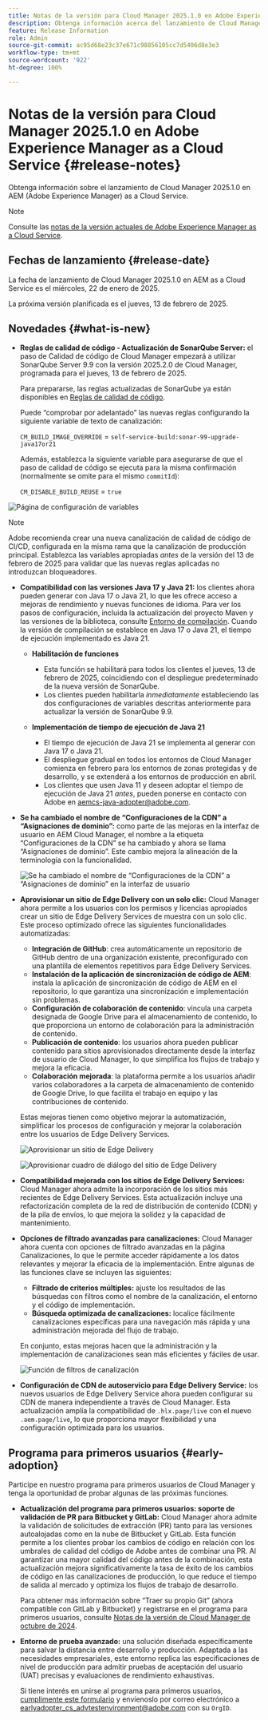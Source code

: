 ```yaml
---
title: Notas de la versión para Cloud Manager 2025.1.0 en Adobe Experience Manager as a Cloud Service
description: Obtenga información acerca del lanzamiento de Cloud Manager 2025.1.0 en AEM as a Cloud Service.
feature: Release Information
role: Admin
source-git-commit: ac95d68e23c37e671c98856105cc7d5406d8e3e3
workflow-type: tm+mt
source-wordcount: '922'
ht-degree: 100%

---
```


# Notas de la versión para Cloud Manager 2025.1.0 en Adobe Experience Manager as a Cloud Service {#release-notes}

<!-- https://wiki.corp.adobe.com/pages/viewpage.action?pageId=3389843928 -->

Obtenga información sobre el lanzamiento de Cloud Manager 2025.1.0 en AEM (Adobe Experience Manager) as a Cloud Service.

>[!NOTE]
>
>Consulte las [notas de la versión actuales de Adobe Experience Manager as a Cloud Service](/help/release-notes/release-notes-cloud/release-notes-current.md).

## Fechas de lanzamiento {#release-date}

La fecha de lanzamiento de Cloud Manager 2025.1.0 en AEM as a Cloud Service es el miércoles, 22 de enero de 2025.

La próxima versión planificada es el jueves, 13 de febrero de 2025.


## Novedades {#what-is-new}

* **Reglas de calidad de código - Actualización de SonarQube Server:** el paso de Calidad de código de Cloud Manager empezará a utilizar SonarQube Server 9.9 con la versión 2025.2.0 de Cloud Manager, programada para el jueves, 13 de febrero de 2025.

  Para prepararse, las reglas actualizadas de SonarQube ya están disponibles en [Reglas de calidad de código](/help/implementing/cloud-manager/code-quality-testing.md#understanding-code-quality-rules).

  Puede “comprobar por adelantado” las nuevas reglas configurando la siguiente variable de texto de canalización:

  `CM_BUILD_IMAGE_OVERRIDE` = `self-service-build:sonar-99-upgrade-java17or21`

  Además, establezca la siguiente variable para asegurarse de que el paso de calidad de código se ejecuta para la misma confirmación (normalmente se omite para el mismo `commitId`):

  `CM_DISABLE_BUILD_REUSE` = `true`

![Página de configuración de variables](/help/implementing/cloud-manager/release-notes/assets/variables-config.png)

>[!NOTE]
>
>Adobe recomienda crear una nueva canalización de calidad de código de CI/CD, configurada en la misma rama que la canalización de producción principal. Establezca las variables apropiadas *antes* de la versión del 13 de febrero de 2025 para validar que las nuevas reglas aplicadas no introduzcan bloqueadores.

* **Compatibilidad con las versiones Java 17 y Java 21:** los clientes ahora pueden generar con Java 17 o Java 21, lo que les ofrece acceso a mejoras de rendimiento y nuevas funciones de idioma. Para ver los pasos de configuración, incluida la actualización del proyecto Maven y las versiones de la biblioteca, consulte [Entorno de compilación](/help/implementing/cloud-manager/getting-access-to-aem-in-cloud/build-environment-details.md). Cuando la versión de compilación se establece en Java 17 o Java 21, el tiempo de ejecución implementado es Java 21.

   * **Habilitación de funciones**
      * Esta función se habilitará para todos los clientes el jueves, 13 de febrero de 2025, coincidiendo con el despliegue predeterminado de la nueva versión de SonarQube.
      * Los clientes pueden habilitarla *inmediatamente* estableciendo las dos configuraciones de variables descritas anteriormente para actualizar la versión de SonarQube 9.9.

   * **Implementación de tiempo de ejecución de Java 21**
      * El tiempo de ejecución de Java 21 se implementa al generar con Java 17 o Java 21.
      * El despliegue gradual en todos los entornos de Cloud Manager comienza en febrero para los entornos de zonas protegidas y de desarrollo, y se extenderá a los entornos de producción en abril.
      * Los clientes que usen Java 11 y deseen adoptar el tiempo de ejecución de Java 21 *antes*, pueden ponerse en contacto con Adobe en [aemcs-java-adopter@adobe.com](mailto:aemcs-java-adopter@adobe.com).

* **Se ha cambiado el nombre de “Configuraciones de la CDN” a “Asignaciones de dominio”:** como parte de las mejoras en la interfaz de usuario en AEM Cloud Manager, el nombre a la etiqueta “Configuraciones de la CDN” se ha cambiado y ahora se llama “Asignaciones de dominio”. Este cambio mejora la alineación de la terminología con la funcionalidad. <!-- CMGR-64738 -->

  ![Se ha cambiado el nombre de “Configuraciones de la CDN” a “Asignaciones de dominio” en la interfaz de usuario](/help/implementing/cloud-manager/release-notes/assets/domain-mappings.png)

* **Aprovisionar un sitio de Edge Delivery con un solo clic:** Cloud Manager ahora permite a los usuarios con los permisos y licencias apropiados crear un sitio de Edge Delivery Services de muestra con un solo clic. Este proceso optimizado ofrece las siguientes funcionalidades automatizadas:

   * **Integración de GitHub**: crea automáticamente un repositorio de GitHub dentro de una organización existente, preconfigurado con una plantilla de elementos repetitivos para Edge Delivery Services.
   * **Instalación de la aplicación de sincronización de código de AEM**: instala la aplicación de sincronización de código de AEM en el repositorio, lo que garantiza una sincronización e implementación sin problemas.
   * **Configuración de colaboración de contenido**: vincula una carpeta designada de Google Drive para el almacenamiento de contenido, lo que proporciona un entorno de colaboración para la administración de contenido.
   * **Publicación de contenido**: los usuarios ahora pueden publicar contenido para sitios aprovisionados directamente desde la interfaz de usuario de Cloud Manager, lo que simplifica los flujos de trabajo y mejora la eficacia.
   * **Colaboración mejorada**: la plataforma permite a los usuarios añadir varios colaboradores a la carpeta de almacenamiento de contenido de Google Drive, lo que facilita el trabajo en equipo y las contribuciones de contenido.

  Estas mejoras tienen como objetivo mejorar la automatización, simplificar los procesos de configuración y mejorar la colaboración entre los usuarios de Edge Delivery Services. <!-- CMGR-59362 -->

  ![Aprovisionar un sitio de Edge Delivery](/help/implementing/cloud-manager/release-notes/assets/eds-one-click-60.png)

  ![Aprovisionar cuadro de diálogo del sitio de Edge Delivery](/help/implementing/cloud-manager/release-notes/assets/eds-provision-60.png)

* **Compatibilidad mejorada con los sitios de Edge Delivery Services:** Cloud Manager ahora admite la incorporación de los sitios más recientes de Edge Delivery Services. Esta actualización incluye una refactorización completa de la red de distribución de contenido (CDN) y de la pila de envíos, lo que mejora la solidez y la capacidad de mantenimiento.

* **Opciones de filtrado avanzadas para canalizaciones:** Cloud Manager ahora cuenta con opciones de filtrado avanzadas en la página Canalizaciones, lo que le permite acceder rápidamente a los datos relevantes y mejorar la eficacia de la implementación. Entre algunas de las funciones clave se incluyen las siguientes:

   * **Filtrado de criterios múltiples:** ajuste los resultados de las búsquedas con filtros como el nombre de la canalización, el entorno y el código de implementación.
   * **Búsqueda optimizada de canalizaciones:** localice fácilmente canalizaciones específicas para una navegación más rápida y una administración mejorada del flujo de trabajo.

  En conjunto, estas mejoras hacen que la administración y la implementación de canalizaciones sean más eficientes y fáciles de usar.

  ![Función de filtros de canalización](/help/implementing/cloud-manager/release-notes/assets/pipeline-filters.png)

* **Configuración de CDN de autoservicio para Edge Delivery Service:** los nuevos usuarios de Edge Delivery Service ahora pueden configurar su CDN de manera independiente a través de Cloud Manager. Esta actualización amplía la compatibilidad de `.hlx.page/live` con el nuevo `.aem.page/live`, lo que proporciona mayor flexibilidad y una configuración optimizada para los usuarios.

## Programa para primeros usuarios {#early-adoption}

Participe en nuestro programa para primeros usuarios de Cloud Manager y tenga la oportunidad de probar algunas de las próximas funciones.

* **Actualización del programa para primeros usuarios: soporte de validación de PR para Bitbucket y GitLab:** Cloud Manager ahora admite la validación de solicitudes de extracción (PR) tanto para las versiones autoalojadas como en la nube de Bitbucket y GitLab. Esta función permite a los clientes probar los cambios de código en relación con los umbrales de calidad del código de Adobe antes de combinar una PR. Al garantizar una mayor calidad del código antes de la combinación, esta actualización mejora significativamente la tasa de éxito de los cambios de código en las canalizaciones de producción, lo que reduce el tiempo de salida al mercado y optimiza los flujos de trabajo de desarrollo.

  Para obtener más información sobre “Traer su propio Git” (ahora compatible con GitLab y Bitbucket) y registrarse en el programa para primeros usuarios, consulte [Notas de la versión de Cloud Manager de octubre de 2024](/help/implementing/cloud-manager/release-notes/2024/2024-10-0.md##gitlab-bitbucket).

* **Entorno de prueba avanzado:** una solución diseñada específicamente para salvar la distancia entre desarrollo y producción. Adaptada a las necesidades empresariales, este entorno replica las especificaciones de nivel de producción para admitir pruebas de aceptación del usuario (UAT) precisas y evaluaciones de rendimiento exhaustivas.

  Si tiene interés en unirse al programa para primeros usuarios, [cumplimente este formulario](https://nam04.safelinks.protection.outlook.com/?url=https%3A%2F%2Furldefense.com%2Fv3%2F__https%3A%2Fwww.feedbackprogram.adobe.com%2Fh%2Fs%2F6N425LYG1jQ1Nc0F20Zllt__%3B!!OgNkHJCYlf_CHg!fIp-QrZ9si3kcUIjRCniEzqAAa8FcU1iN34SGQFtlcQ36eUQXOZWbDHP7oZajqddgpuOMAVL5CQpkZ6ths76Qks8%24&amp;data=05%7C02%7Cpanchapa%40adobe.com%7Cf81bcaa4b20544f1818b08dccd07c78c%7Cfa7b1b5a7b34438794aed2c178decee1%7C0%7C0%7C638610680502164019%7CUnknown%7CTWFpbGZsb3d8eyJWIjoiMC4wLjAwMDAiLCJQIjoiV2luMzIiLCJBTiI6Ik1haWwiLCJXVCI6Mn0%3D%7C0%7C%7C%7C&amp;sdata=aGo6zz2ldPrta4lpvo3CLNENR5ghHDDCPbG1adUaNZQ%3D&amp;reserved=0) y envíenoslo por correo electrónico a [earlyadopter_cs_advtestenvironment@adobe.com](mailto:earlyadopter_cs_advtestenvironment@adobe.com) con su `OrgID`.



<!-- ## Bug fixes -->




<!-- ## Known issues {#known-issues} -->
